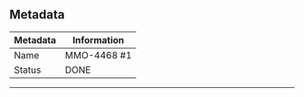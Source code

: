 ## Metadata
|Metadata|Information  |
|--|--|
|Name|MMO-4468 #1 |
|Status|DONE|
---------------------------
